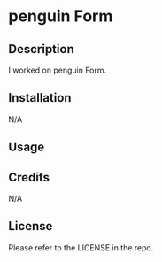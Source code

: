 # penguin Form

## Description

I worked on penguin Form.

## Installation
N/A

## Usage


## Credits
N/A

## License
Please refer to the LICENSE in the repo.
